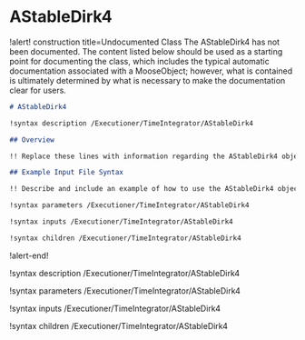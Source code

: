 # AStableDirk4

!alert! construction title=Undocumented Class
The AStableDirk4 has not been documented. The content listed below should be used as a starting point for
documenting the class, which includes the typical automatic documentation associated with a
MooseObject; however, what is contained is ultimately determined by what is necessary to make the
documentation clear for users.

```markdown
# AStableDirk4

!syntax description /Executioner/TimeIntegrator/AStableDirk4

## Overview

!! Replace these lines with information regarding the AStableDirk4 object.

## Example Input File Syntax

!! Describe and include an example of how to use the AStableDirk4 object.

!syntax parameters /Executioner/TimeIntegrator/AStableDirk4

!syntax inputs /Executioner/TimeIntegrator/AStableDirk4

!syntax children /Executioner/TimeIntegrator/AStableDirk4
```
!alert-end!

!syntax description /Executioner/TimeIntegrator/AStableDirk4

!syntax parameters /Executioner/TimeIntegrator/AStableDirk4

!syntax inputs /Executioner/TimeIntegrator/AStableDirk4

!syntax children /Executioner/TimeIntegrator/AStableDirk4

